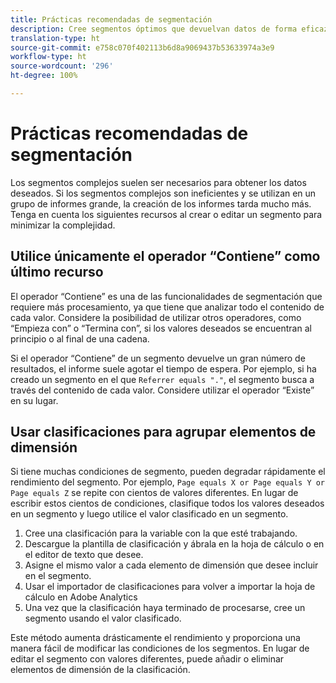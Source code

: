 ```yaml
---
title: Prácticas recomendadas de segmentación
description: Cree segmentos óptimos que devuelvan datos de forma eficaz.
translation-type: ht
source-git-commit: e758c070f402113b6d8a9069437b53633974a3e9
workflow-type: ht
source-wordcount: '296'
ht-degree: 100%

---
```



# Prácticas recomendadas de segmentación

Los segmentos complejos suelen ser necesarios para obtener los datos deseados. Si los segmentos complejos son ineficientes y se utilizan en un grupo de informes grande, la creación de los informes tarda mucho más. Tenga en cuenta los siguientes recursos al crear o editar un segmento para minimizar la complejidad.

## Utilice únicamente el operador “Contiene” como último recurso

El operador “Contiene” es una de las funcionalidades de segmentación que requiere más procesamiento, ya que tiene que analizar todo el contenido de cada valor. Considere la posibilidad de utilizar otros operadores, como “Empieza con” o “Termina con”, si los valores deseados se encuentran al principio o al final de una cadena.

Si el operador “Contiene” de un segmento devuelve un gran número de resultados, el informe suele agotar el tiempo de espera. Por ejemplo, si ha creado un segmento en el que `Referrer equals "."`, el segmento busca a través del contenido de cada valor. Considere utilizar el operador “Existe” en su lugar.

## Usar clasificaciones para agrupar elementos de dimensión

Si tiene muchas condiciones de segmento, pueden degradar rápidamente el rendimiento del segmento. Por ejemplo, `Page equals X or Page equals Y or Page equals Z` se repite con cientos de valores diferentes. En lugar de escribir estos cientos de condiciones, clasifique todos los valores deseados en un segmento y luego utilice el valor clasificado en un segmento.

1. Cree una clasificación para la variable con la que esté trabajando.
2. Descargue la plantilla de clasificación y ábrala en la hoja de cálculo o en el editor de texto que desee.
3. Asigne el mismo valor a cada elemento de dimensión que desee incluir en el segmento.
4. Usar el importador de clasificaciones para volver a importar la hoja de cálculo en Adobe Analytics
5. Una vez que la clasificación haya terminado de procesarse, cree un segmento usando el valor clasificado.

Este método aumenta drásticamente el rendimiento y proporciona una manera fácil de modificar las condiciones de los segmentos. En lugar de editar el segmento con valores diferentes, puede añadir o eliminar elementos de dimensión de la clasificación.
